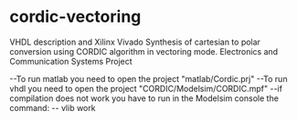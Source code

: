 # cordic-vectoring
VHDL description and Xilinx Vivado Synthesis of cartesian to polar conversion using CORDIC algorithm in vectoring mode.
Electronics and Communication Systems Project

--To run matlab you need to open the project "matlab/Cordic.prj"
--To run vhdl you need to open the project "CORDIC/Modelsim/CORDIC.mpf"
	--if compilation does not work you have to run in the Modelsim console the command:
	--	vlib work

